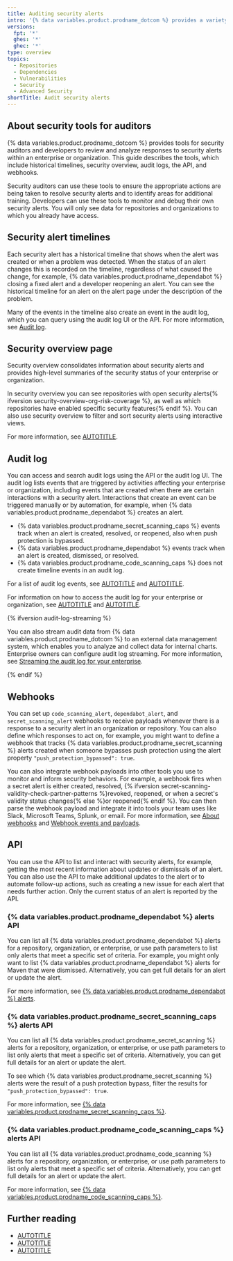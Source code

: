 ```yaml
---
title: Auditing security alerts
intro: '{% data variables.product.prodname_dotcom %} provides a variety of tools you can use to audit and monitor actions taken in response to security alerts.'
versions:
  fpt: '*'
  ghes: '*'
  ghec: '*'
type: overview
topics:
  - Repositories
  - Dependencies
  - Vulnerabilities
  - Security
  - Advanced Security
shortTitle: Audit security alerts
---
```


## About security tools for auditors

{% data variables.product.prodname_dotcom %} provides tools for security auditors and developers to review and analyze responses to security alerts within an enterprise or organization. This guide describes the tools, which include historical timelines, security overview, audit logs, the API, and webhooks.

Security auditors can use these tools to ensure the appropriate actions are being taken to resolve security alerts and to identify areas for additional training. Developers can use these tools to monitor and debug their own security alerts. You will only see data for repositories and organizations to which you already have access.

## Security alert timelines

Each security alert has a historical timeline that shows when the alert was created or when a problem was detected. When the status of an alert changes this is recorded on the timeline, regardless of what caused the change, for example, {% data variables.product.prodname_dependabot %} closing a fixed alert and a developer reopening an alert. You can see the historical timeline for an alert on the alert page under the description of the problem.

Many of the events in the timeline also create an event in the audit log, which you can query using the audit log UI or the API. For more information, see [Audit log](/code-security/getting-started/auditing-security-alerts#audit-log).

## Security overview page

Security overview consolidates information about security alerts and provides high-level summaries of the security status of your enterprise or organization.

In security overview you can see repositories with open security alerts{% ifversion security-overview-org-risk-coverage %}, as well as which repositories have enabled specific security features{% endif %}. You can also use security overview to filter and sort security alerts using interactive views.

For more information, see [AUTOTITLE](/code-security/security-overview/about-security-overview).

## Audit log

You can access and search audit logs using the API or the audit log UI. The audit log lists events that are triggered by activities affecting your enterprise or organization, including events that are created when there are certain interactions with a security alert. Interactions that create an event can be triggered manually or by automation, for example, when {% data variables.product.prodname_dependabot %} creates an alert.

* {% data variables.product.prodname_secret_scanning_caps %} events track when an alert is created, resolved, or reopened, also when push protection is bypassed.
* {% data variables.product.prodname_dependabot %} events track when an alert is created, dismissed, or resolved.
* {% data variables.product.prodname_code_scanning_caps %} does not create timeline events in an audit log.

For a list of audit log events, see [AUTOTITLE](/admin/monitoring-activity-in-your-enterprise/reviewing-audit-logs-for-your-enterprise/audit-log-events-for-your-enterprise) and [AUTOTITLE](/organizations/keeping-your-organization-secure/managing-security-settings-for-your-organization/audit-log-events-for-your-organization).

For information on how to access the audit log for your enterprise or organization, see [AUTOTITLE](/admin/monitoring-activity-in-your-enterprise/reviewing-audit-logs-for-your-enterprise/accessing-the-audit-log-for-your-enterprise) and [AUTOTITLE](/organizations/keeping-your-organization-secure/managing-security-settings-for-your-organization/reviewing-the-audit-log-for-your-organization).

{% ifversion audit-log-streaming %}

You can also stream audit data from {% data variables.product.prodname_dotcom %} to an external data management system, which enables you to analyze and collect data for internal charts. Enterprise owners can configure audit log streaming. For more information, see [Streaming the audit log for your enterprise](/admin/monitoring-activity-in-your-enterprise/reviewing-audit-logs-for-your-enterprise/streaming-the-audit-log-for-your-enterprise).

{% endif %}

## Webhooks

You can set up `code_scanning_alert`, `dependabot_alert`, and `secret_scanning_alert` webhooks to receive payloads whenever there is a response to a security alert in an organization or repository. You can also define which responses to act on, for example, you might want to define a webhook that tracks {% data variables.product.prodname_secret_scanning %} alerts created when someone bypasses push protection using the alert property `"push_protection_bypassed": true`.

You can also integrate webhook payloads into other tools you use to monitor and inform security behaviors. For example, a webhook fires when a secret alert is either created, resolved, {% ifversion secret-scanning-validity-check-partner-patterns %}revoked, reopened, or when a secret's validity status changes{% else %}or reopened{% endif %}. You can then parse the webhook payload and integrate it into tools your team uses like Slack, Microsoft Teams, Splunk, or email. For more information, see [About webhooks](/webhooks-and-events/webhooks/about-webhooks) and [Webhook events and payloads](/webhooks-and-events/webhooks/webhook-events-and-payloads).

## API

You can use the API to list and interact with security alerts, for example, getting the most recent information about updates or dismissals of an alert. You can also use the API to make additional updates to the alert or to automate follow-up actions, such as creating a new issue for each alert that needs further action. Only the current status of an alert is reported by the API.

### {% data variables.product.prodname_dependabot %} alerts API

You can list all {% data variables.product.prodname_dependabot %} alerts for a repository, organization, or enterprise, or use path parameters to list only alerts that meet a specific set of criteria. For example, you might only want to list {% data variables.product.prodname_dependabot %} alerts for Maven that were dismissed. Alternatively, you can get full details for an alert or update the alert.

For more information, see [{% data variables.product.prodname_dependabot %} alerts](/rest/dependabot/alerts#about-dependabot-alerts).

### {% data variables.product.prodname_secret_scanning_caps %} alerts API

You can list all {% data variables.product.prodname_secret_scanning %} alerts for a repository, organization, or enterprise, or use path parameters to list only alerts that meet a specific set of criteria. Alternatively, you can get full details for an alert or update the alert.

To see which {% data variables.product.prodname_secret_scanning %} alerts were the result of a push protection bypass, filter the results for `"push_protection_bypassed": true`.

For more information, see [{% data variables.product.prodname_secret_scanning_caps %}](/rest/secret-scanning).

### {% data variables.product.prodname_code_scanning_caps %} alerts API

You can list all {% data variables.product.prodname_code_scanning %} alerts for a repository, organization, or enterprise, or use path parameters to list only alerts that meet a specific set of criteria. Alternatively, you can get full details for an alert or update the alert.

For more information, see [{% data variables.product.prodname_code_scanning_caps %}](/rest/code-scanning).

## Further reading

* [AUTOTITLE](/code-security/code-scanning/managing-code-scanning-alerts/assessing-code-scanning-alerts-for-your-repository)
* [AUTOTITLE](/code-security/dependabot/dependabot-alerts/viewing-and-updating-dependabot-alerts)
* [AUTOTITLE](/code-security/secret-scanning/managing-alerts-from-secret-scanning)
